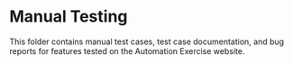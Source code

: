 # Manual Testing

This folder contains manual test cases, test case documentation, and bug reports for features tested on the Automation Exercise website.
